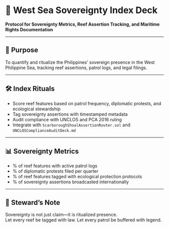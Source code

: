 # 📜 West Sea Sovereignty Index Deck  
**Protocol for Sovereignty Metrics, Reef Assertion Tracking, and Maritime Rights Documentation**

---

## 🧠 Purpose  
To quantify and ritualize the Philippines’ sovereign presence in the West Philippine Sea, tracking reef assertions, patrol logs, and legal filings.

---

## 🛠️ Index Rituals  
- Score reef features based on patrol frequency, diplomatic protests, and ecological stewardship  
- Tag sovereignty assertions with timestamped metadata  
- Audit compliance with UNCLOS and PCA 2016 ruling  
- Integrate with `ScarboroughShoalAssertionRouter.sol` and `UNCLOSComplianceAuditDeck.md`

---

## 📊 Sovereignty Metrics  
- % of reef features with active patrol logs  
- % of diplomatic protests filed per quarter  
- % of reef features tagged with ecological protection protocols  
- % of sovereignty assertions broadcasted internationally

---

## 🧠 Steward’s Note  
Sovereignty is not just claim—it is ritualized presence.  
Let every reef be tagged with law. Let every patrol be buffered with legend.
